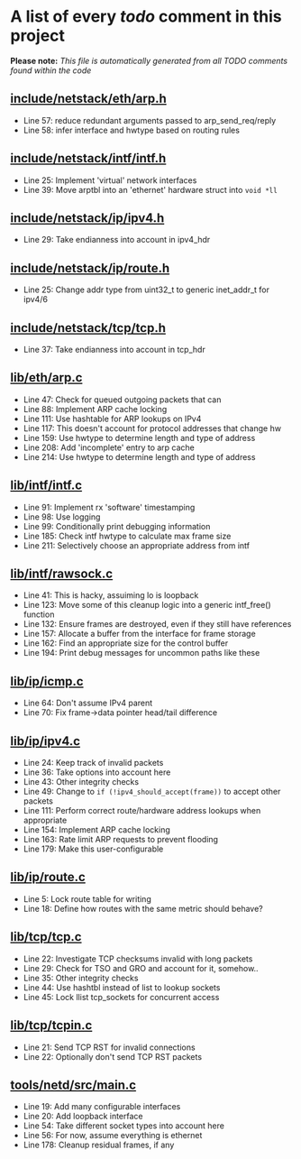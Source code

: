 # A list of every _todo_ comment in this project
**Please note:** _This file is automatically generated from all TODO comments found within the code_
## [include/netstack/eth/arp.h](include/netstack/eth/arp.h)
  - Line 57: reduce redundant arguments passed to arp_send_req/reply
  - Line 58: infer interface and hwtype based on routing rules

## [include/netstack/intf/intf.h](include/netstack/intf/intf.h)
  - Line 25: Implement 'virtual' network interfaces
  - Line 39: Move arptbl into an 'ethernet' hardware struct into `void *ll`

## [include/netstack/ip/ipv4.h](include/netstack/ip/ipv4.h)
  - Line 29: Take endianness into account in ipv4_hdr

## [include/netstack/ip/route.h](include/netstack/ip/route.h)
  - Line 25: Change addr type from uint32_t to generic inet_addr_t for ipv4/6

## [include/netstack/tcp/tcp.h](include/netstack/tcp/tcp.h)
  - Line 37: Take endianness into account in tcp_hdr

## [lib/eth/arp.c](lib/eth/arp.c)
  - Line 47: Check for queued outgoing packets that can
  - Line 88: Implement ARP cache locking
  - Line 111: Use hashtable for ARP lookups on IPv4
  - Line 117: This doesn't account for protocol addresses that change hw
  - Line 159: Use hwtype to determine length and type of address
  - Line 208: Add 'incomplete' entry to arp cache
  - Line 214: Use hwtype to determine length and type of address

## [lib/intf/intf.c](lib/intf/intf.c)
  - Line 91: Implement rx 'software' timestamping
  - Line 98: Use logging
  - Line 99: Conditionally print debugging information
  - Line 185: Check intf hwtype to calculate max frame size
  - Line 211: Selectively choose an appropriate address from intf

## [lib/intf/rawsock.c](lib/intf/rawsock.c)
  - Line 41: This is hacky, assuiming lo is loopback
  - Line 123: Move some of this cleanup logic into a generic intf_free() function
  - Line 132: Ensure frames are destroyed, even if they still have references
  - Line 157: Allocate a buffer from the interface for frame storage
  - Line 162: Find an appropriate size for the control buffer
  - Line 194: Print debug messages for uncommon paths like these

## [lib/ip/icmp.c](lib/ip/icmp.c)
  - Line 64: Don't assume IPv4 parent
  - Line 70: Fix frame->data pointer head/tail difference

## [lib/ip/ipv4.c](lib/ip/ipv4.c)
  - Line 24: Keep track of invalid packets
  - Line 36: Take options into account here
  - Line 43: Other integrity checks
  - Line 49: Change to `if (!ipv4_should_accept(frame))` to accept other packets
  - Line 111: Perform correct route/hardware address lookups when appropriate
  - Line 154: Implement ARP cache locking
  - Line 163: Rate limit ARP requests to prevent flooding
  - Line 179: Make this user-configurable

## [lib/ip/route.c](lib/ip/route.c)
  - Line 5: Lock route table for writing
  - Line 18: Define how routes with the same metric should behave?

## [lib/tcp/tcp.c](lib/tcp/tcp.c)
  - Line 22: Investigate TCP checksums invalid with long packets
  - Line 29: Check for TSO and GRO and account for it, somehow..
  - Line 35: Other integrity checks
  - Line 44: Use hashtbl instead of list to lookup sockets
  - Line 45: Lock llist tcp_sockets for concurrent access

## [lib/tcp/tcpin.c](lib/tcp/tcpin.c)
  - Line 21: Send TCP RST for invalid connections
  - Line 22: Optionally don't send TCP RST packets

## [tools/netd/src/main.c](tools/netd/src/main.c)
  - Line 19: Add many configurable interfaces
  - Line 20: Add loopback interface
  - Line 54: Take different socket types into account here
  - Line 56: For now, assume everything is ethernet
  - Line 178: Cleanup residual frames, if any
